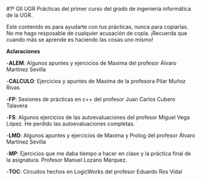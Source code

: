 #1º GII UGR
Prácticas del primer curso del grado de ingeniería informática de la UGR.

Este contenido es para ayudarte con tus prácticas, nunca para copiarlas. No me hago resposable de cualquier acusación de copia. 
¡Recuerda que cuando más se aprende es haciendo las cosas uno mismo!


**Aclaraciones**

-**ALEM**: Algunos apuntes y ejercicios de Maxima del profesor Álvaro Martínez Sevilla

-**CALCULO**: Ejercicios y apuntes de Maxima de la profesora Pilar Muñoz Rivas

-**FP**: Sesiones de prácticas en c++ del profesor Juan Carlos Cubero Talavera

-**FS**: Algunos ejercicios de las autoevaluaciones del profesor Miguel Vega López. He perdido las autoevaluaciones completas.

-**LMD**: Algunos apuntes y ejercicios de Maxima y Prolog del profesor Álvaro Martínez Sevilla

-**MP**: Ejercicios que me daba tiempo a hacer en clase y la práctica final de la asignatura. Profesor Manuel Lozano Márquez.

-**TOC**: Circuitos hechos en LogicWorks del profesor Eduardo Ros Vidal
